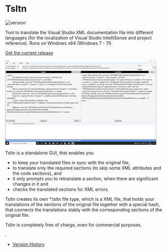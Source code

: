 # Tsltn
![version](https://img.shields.io/badge/version-2.6-blue)

Tool to translate the Visual Studio XML documentation file into different languages (for the localization of Visual 
Studio IntelliSense and project reference). Runs on Windows x64 (Windows 7 - 11).

[Get the current release](https://github.com/FolkerKinzel/Tsltn/releases/tag/v2.6)

![Screenshot](screenshot.png)

Tsltn is a standalone GUI, that enables you
* to keep your translated files in sync with the original file,
* to translate only the required sections (to skip some XML attributes and the code sections), and
* it only prompts you to retranslate a section, when there are significant changes in it and
* checks the translated sections for XML errors.

Tsltn creates its own *.tsltn file type, which is a XML file, that holds your translations of the sections of
the original file together with a special hash, that connects the translations stably with the corresponding 
sections of the original file.

Tsltn is completely free of charge, even for commercial purposes.

.

- [Version History](https://github.com/FolkerKinzel/Tsltn/releases)



